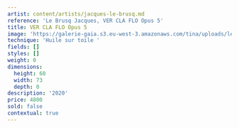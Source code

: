 ```yaml
---
artist: content/artists/jacques-le-brusq.md
reference: 'Le Brusq Jacques, VER CLA FLO Opus 5'
title: VER CLA FLO Opus 5
image: 'https://galerie-gaia.s3.eu-west-3.amazonaws.com/tina/uploads/le-brusq-jacques/galerie gaia - jacques le brusq-ver cla flo opus 5-2593.jpg'
technique: 'Huile sur toile '
fields: []
styles: []
weight: 0
dimensions:
  height: 60
  width: 73
  depth: 0
description: '2020'
price: 4800
sold: false
contextual: true
---
```


